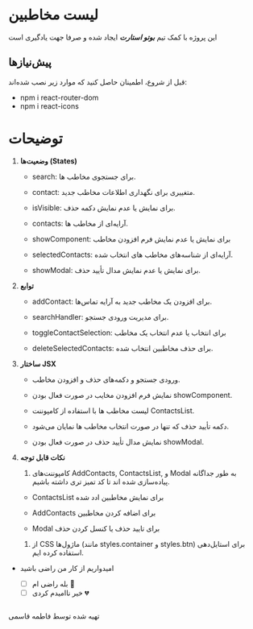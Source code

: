 # لیست مخاطبین

 این پروژه با کمک تیم *__بوتو استارت__* ایجاد شده و صرفا جهت یادگیری است

## پیش‌نیازها

قبل از شروع، اطمینان حاصل کنید که موارد زیر نصب شده‌اند:

- npm i react-router-dom
- npm i react-icons

# توضیحات

1. **وضعیت‌ها (States)**

    + search: برای جستجوی مخاطب ها.

    + contact: متغییری برای نگهداری اطلاعات مخاطب جدید.

    + isVisible: برای نمایش یا عدم نمایش دکمه حذف.

    + contacts: آرایه‌ای از مخاطب ها.

    + showComponent: برای نمایش یا عدم نمایش فرم افزودن مخاطب

    + selectedContacts: آرایه‌ای از شناسه‌های مخاطب های انتخاب شده.

    + showModal: برای نمایش یا عدم نمایش مدال تأیید حذف.

1. **توابع**

    + addContact: برای افزودن یک مخاطب جدید به آرایه تماس‌ها.

    + searchHandler: برای مدیریت ورودی جستجو.

    + toggleContactSelection: برای انتخاب یا عدم انتخاب یک مخاطب

    + deleteSelectedContacts: برای حذف مخاطبین انتخاب شده.

1. **ساختار JSX**

   + ورودی جستجو و دکمه‌های حذف و افزودن مخاطب.

   + نمایش فرم افزودن مخایب در صورت فعال بودن showComponent.

   + لیست مخاطب ها با استفاده از کامپوننت ContactsList.

   + دکمه تأیید حذف که تنها در صورت انتخاب مخاطب ها نمایان می‌شود.

   + نمایش مدال تأیید حذف در صورت فعال بودن showModal.

1. **نکات قابل توجه**

   1. کامپوننت‌های AddContacts, ContactsList, و Modal به طور جداگانه پیاده‌سازی شده اند تا کد تمیز تری داشته باشیم.

     + ContactsList  برای نمایش مخاطبین ادد شده  

     + AddContacts  برای اضافه کردن مخاطبین

     + Modal برای تایید حذف یا کنسل کردن حذف 

   1. از CSS ماژول‌ها (مانند styles.container و styles.btn) برای استایل‌دهی استفاده کرده ایم.
 

+ امیدواریم از کار من راضی باشید

   - [ ] بله راضی ام  💓
   - [ ] خیر ناامیدم کردی  💔 

  ```
 تهیه شده توسط فاطمه قاسمی  
   ```
